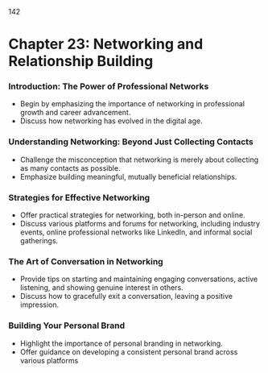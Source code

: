 142

# **Chapter 23: Networking and Relationship Building**


### **Introduction: The Power of Professional Networks**

- Begin by emphasizing the importance of networking in professional growth and career advancement.
- Discuss how networking has evolved in the digital age.

### **Understanding Networking: Beyond Just Collecting Contacts**

- Challenge the misconception that networking is merely about collecting as many contacts as possible.
- Emphasize building meaningful, mutually beneficial relationships.

### **Strategies for Effective Networking**

- Offer practical strategies for networking, both in-person and online.
- Discuss various platforms and forums for networking, including industry events, online professional 
networks like LinkedIn, and informal social gatherings.

### **The Art of Conversation in Networking**

- Provide tips on starting and maintaining engaging conversations, active listening, and showing genuine 
interest in others.
- Discuss how to gracefully exit a conversation, leaving a positive impression.

### **Building Your Personal Brand**

- Highlight the importance of personal branding in networking.
- Offer guidance on developing a consistent personal brand across various platforms
